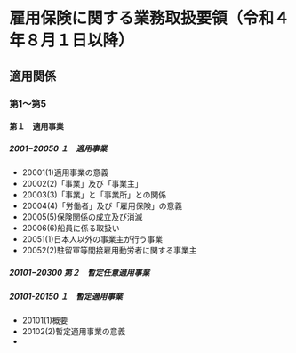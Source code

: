 # 雇用保険に関する業務取扱要領（令和４年８月１日以降）
## 適用関係
### 第1～第5
#### 第１　適用事業
##### 2001−20050  １　適用事業
- 20001(1)適用事業の意義
- 20002(2)「事業」及び「事業主」
- 20003(3)「事業」と「事業所」との関係
- 20004(4)「労働者」及び「雇用保険」の意義
- 20005(5)保険関係の成立及び消滅
- 20006(6)船員に係る取扱い
- 20051(1)日本人以外の事業主が行う事業
- 20052(2)駐留軍等間接雇用動労者に関する事業主
##### 20101−20300 第２　暫定任意適用事業
##### 20101-20150 １　暫定適用事業
- 20101(1)概要
- 20102(2)暫定適用事業の意義
- 

